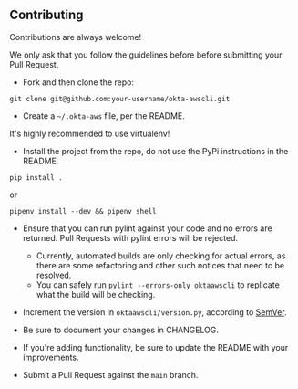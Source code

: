 ## Contributing

Contributions are always welcome!

We only ask that you follow the guidelines before before submitting your Pull Request.

- Fork and then clone the repo:
```
git clone git@github.com:your-username/okta-awscli.git
```

- Create a `~/.okta-aws` file, per the README.

It's highly recommended to use virtualenv!

- Install the project from the repo, do not use the PyPi instructions in the README.
```
pip install .
```
or
```
pipenv install --dev && pipenv shell
```

- Ensure that you can run pylint against your code and no errors are returned. Pull Requests with pylint errors will be rejected.

  - Currently, automated builds are only checking for actual errors, as there are some refactoring and other such notices that need to be resolved.
  - You can safely run `pylint --errors-only oktaawscli` to replicate what the build will be checking.

- Increment the version in `oktaawscli/version.py`, according to [SemVer](https://semver.org/).

- Be sure to document your changes in CHANGELOG.

- If you're adding functionality, be sure to update the README with your improvements.

- Submit a Pull Request against the `main` branch.
